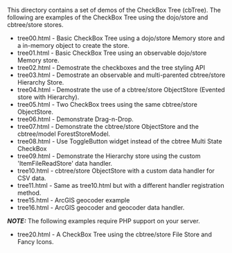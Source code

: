 This directory contains a set of demos of the CheckBox Tree (cbTree).
The following are examples of the CheckBox Tree using the dojo/store and cbtree/store
stores.

* tree00.html - Basic CheckBox Tree using a dojo/store Memory store and a in-memory object to create the store.
* tree01.html - Basic CheckBox Tree using an observable dojo/store Memory store.
* tree02.html - Demostrate the checkboxes and the tree styling API
* tree03.html - Demostrate an observable and multi-parented cbtree/store Hierarchy Store.
* tree04.html - Demostrate the use of a cbtree/store ObjectStore (Evented store with Hierarchy).
* tree05.html - Two CheckBox trees using the same cbtree/store ObjectStore.
* tree06.html - Demonstrate Drag-n-Drop.
* tree07.html - Demonstrate the cbtree/store ObjectStore and the cbtree/model ForestStoreModel.
* tree08.html - Use ToggleButton widget instead of the cbtree Multi State CheckBox
* tree09.html - Demonstrate the Hierarchy store using the custom 'ItemFileReadStore' data handler.
* tree10.html - cbtree/store ObjectStore with a custom data handler for CSV data.
* tree11.html - Same as tree10.html but with a different handler registration method.
* tree15.html - ArcGIS geocoder example
* tree16.html - ArcGIS geocoder and geocoder data handler.

***NOTE:*** The following examples require PHP support on your server.

* tree20.html - A CheckBox Tree using the cbtree/store File Store and Fancy Icons.
